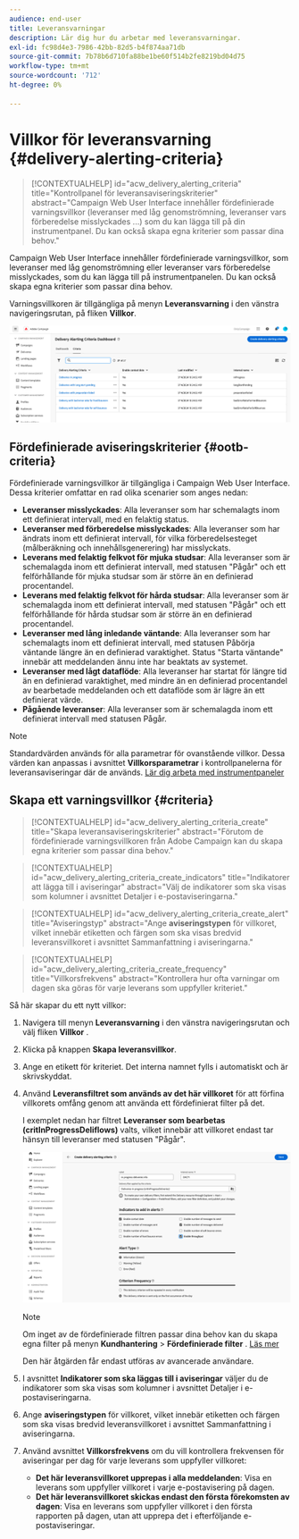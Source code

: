 ```yaml
---
audience: end-user
title: Leveransvarningar
description: Lär dig hur du arbetar med leveransvarningar.
exl-id: fc98d4e3-7986-42bb-82d5-b4f874aa71db
source-git-commit: 7b78b6d710fa88be1be60f514b2fe8219bd04d75
workflow-type: tm+mt
source-wordcount: '712'
ht-degree: 0%

---
```


# Villkor för leveransvarning {#delivery-alerting-criteria}

>[!CONTEXTUALHELP]
>id="acw_delivery_alerting_criteria"
>title="Kontrollpanel för leveransaviseringskriterier"
>abstract="Campaign Web User Interface innehåller fördefinierade varningsvillkor (leveranser med låg genomströmning, leveranser vars förberedelse misslyckades ...) som du kan lägga till på din instrumentpanel. Du kan också skapa egna kriterier som passar dina behov."

Campaign Web User Interface innehåller fördefinierade varningsvillkor, som leveranser med låg genomströmning eller leveranser vars förberedelse misslyckades, som du kan lägga till på instrumentpanelen. Du kan också skapa egna kriterier som passar dina behov.

Varningsvillkoren är tillgängliga på menyn **Leveransvarning** i den vänstra navigeringsrutan, på fliken **Villkor**.

![Lista med varningsvillkor som visas på menyn Leveransvarning](assets/alerting-criteria-list.png)

## Fördefinierade aviseringskriterier {#ootb-criteria}

Fördefinierade varningsvillkor är tillgängliga i Campaign Web User Interface. Dessa kriterier omfattar en rad olika scenarier som anges nedan:

* **Leveranser misslyckades**: Alla leveranser som har schemalagts inom ett definierat intervall, med en felaktig status.
* **Leveranser med förberedelse misslyckades**: Alla leveranser som har ändrats inom ett definierat intervall, för vilka förberedelsesteget (målberäkning och innehållsgenerering) har misslyckats.
* **Leverans med felaktig felkvot för mjuka studsar**: Alla leveranser som är schemalagda inom ett definierat intervall, med statusen &quot;Pågår&quot; och ett felförhållande för mjuka studsar som är större än en definierad procentandel.
* **Leverans med felaktig felkvot för hårda studsar**: Alla leveranser som är schemalagda inom ett definierat intervall, med statusen &quot;Pågår&quot; och ett felförhållande för hårda studsar som är större än en definierad procentandel.
* **Leveranser med lång inledande väntande**: Alla leveranser som har schemalagts inom ett definierat intervall, med statusen Påbörja väntande längre än en definierad varaktighet. Status &quot;Starta väntande&quot; innebär att meddelanden ännu inte har beaktats av systemet.
* **Leveranser med lågt dataflöde**: Alla leveranser har startat för längre tid än en definierad varaktighet, med mindre än en definierad procentandel av bearbetade meddelanden och ett dataflöde som är lägre än ett definierat värde.
* **Pågående leveranser**: Alla leveranser som är schemalagda inom ett definierat intervall med statusen Pågår.

>[!NOTE]
>
>Standardvärden används för alla parametrar för ovanstående villkor. Dessa värden kan anpassas i avsnittet **Villkorsparametrar** i kontrollpanelerna för leveransaviseringar där de används. [Lär dig arbeta med instrumentpaneler](../msg/delivery-alerting-dashboards.md)

## Skapa ett varningsvillkor {#criteria}

>[!CONTEXTUALHELP]
>id="acw_delivery_alerting_criteria_create"
>title="Skapa leveransaviseringskriterier"
>abstract="Förutom de fördefinierade varningsvillkoren från Adobe Campaign kan du skapa egna kriterier som passar dina behov."

>[!CONTEXTUALHELP]
>id="acw_delivery_alerting_criteria_create_indicators"
>title="Indikatorer att lägga till i aviseringar"
>abstract="Välj de indikatorer som ska visas som kolumner i avsnittet Detaljer i e-postaviseringarna."

>[!CONTEXTUALHELP]
>id="acw_delivery_alerting_criteria_create_alert"
>title="Aviseringstyp"
>abstract="Ange **aviseringstypen** för villkoret, vilket innebär etiketten och färgen som ska visas bredvid leveransvillkoret i avsnittet Sammanfattning i aviseringarna."

>[!CONTEXTUALHELP]
>id="acw_delivery_alerting_criteria_create_frequency"
>title="Villkorsfrekvens"
>abstract="Kontrollera hur ofta varningar om dagen ska göras för varje leverans som uppfyller kriteriet."

Så här skapar du ett nytt villkor:

1. Navigera till menyn **Leveransvarning** i den vänstra navigeringsrutan och välj fliken **Villkor** .
1. Klicka på knappen **Skapa leveransvillkor**.
1. Ange en etikett för kriteriet. Det interna namnet fylls i automatiskt och är skrivskyddat.
1. Använd **Leveransfiltret som används av det här villkoret** för att förfina villkorets omfång genom att använda ett fördefinierat filter på det.

   I exemplet nedan har filtret **Leveranser som bearbetas (critInProgressDeliflows)** valts, vilket innebär att villkoret endast tar hänsyn till leveranser med statusen &quot;Pågår&quot;.

   ![Exempel på egenskaper för varningsvillkor med det valda filtret](assets/alerting-criteria-properties.png)

   >[!NOTE]
   >
   >Om inget av de fördefinierade filtren passar dina behov kan du skapa egna filter på menyn **Kundhantering** > **Fördefinierade filter** . [Läs mer](../get-started/predefined-filters.md)
   >
   >Den här åtgärden får endast utföras av avancerade användare.

1. I avsnittet **Indikatorer som ska läggas till i aviseringar** väljer du de indikatorer som ska visas som kolumner i avsnittet Detaljer i e-postaviseringarna.

1. Ange **aviseringstypen** för villkoret, vilket innebär etiketten och färgen som ska visas bredvid leveransvillkoret i avsnittet Sammanfattning i aviseringarna.

1. Använd avsnittet **Villkorsfrekvens** om du vill kontrollera frekvensen för aviseringar per dag för varje leverans som uppfyller villkoret:

   * **Det här leveransvillkoret upprepas i alla meddelanden**: Visa en leverans som uppfyller villkoret i varje e-postavisering på dagen.
   * **Det här leveransvillkoret skickas endast den första förekomsten av dagen**: Visa en leverans som uppfyller villkoret i den första rapporten på dagen, utan att upprepa det i efterföljande e-postaviseringar.